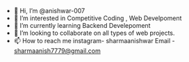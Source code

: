 - 👋 Hi, I’m @anishwar-007
- 👀 I’m interested in Competitive Coding , Web Develpoment
- 🌱 I’m currently learning Backend Develepoment
- 💞️ I’m looking to collaborate on all types of web projects.
- 📫 How to reach me instagram- sharmaanishwar
Email - sharmaanish7779@gmail.com

<!---
anishwar-007/anishwar-007 is a ✨ special ✨ repository because its `README.md` (this file) appears on your GitHub profile.
You can click the Preview link to take a look at your changes.
--->
